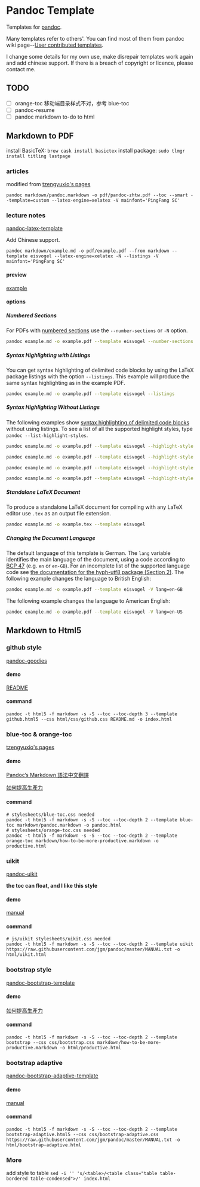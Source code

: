 # Pandoc Template

Templates for [pandoc](https://github.com/jgm/pandoc).

Many templates refer to others'. You can find most of them from pandoc wiki  page--[User contributed templates](https://github.com/jgm/pandoc/wiki/User-contributed-templates).

I change some details for my own use, make disrepair templates work again and add chinese support. If there is a breach of copyright or licence, please contact me.

## TODO

- [ ] orange-toc 移动端目录样式不对，参考 blue-toc
- [ ] pandoc-resume
- [ ] pandoc markdown to-do to html

## Markdown to PDF

install BasicTeX: `brew cask install basictex`
install package: `sudo tlmgr install titling lastpage`

### articles

modified from [tzengyuxio's pages](https://github.com/tzengyuxio/pages)

```shell
pandoc markdown/pandoc.markdown -o pdf/pandoc-zhtw.pdf --toc --smart --template=custom --latex-engine=xelatex -V mainfont='PingFang SC'
```

### lecture notes

[pandoc-latex-template](https://github.com/Wandmalfarbe/pandoc-latex-template)

Add Chinese support.

```shell
pandoc markdown/example.md -o pdf/example.pdf --from markdown --template eisvogel --latex-engine=xelatex -N --listings -V mainfont='PingFang SC'
```

#### preview

[example](pdf/example.pdf)

#### options

##### Numbered Sections

For PDFs with [numbered sections](http://pandoc.org/MANUAL.html#options-affecting-specific-writers) use the `--number-sections` or `-N` option.
    
```bash
pandoc example.md -o example.pdf --template eisvogel --number-sections
```

##### Syntax Highlighting with Listings

You can get syntax highlighting of delimited code blocks by using the LaTeX package listings with the option `--listings`. This example will produce the same syntax highlighting as in the example PDF.
    
```bash
pandoc example.md -o example.pdf --template eisvogel --listings
```

##### Syntax Highlighting Without Listings

The following examples show [syntax highlighting of delimited code blocks](http://pandoc.org/MANUAL.html#syntax-highlighting) without using listings. To see a list of all the supported highlight styles, type `pandoc --list-highlight-styles`.
    
```bash
pandoc example.md -o example.pdf --template eisvogel --highlight-style pygments
```

```bash
pandoc example.md -o example.pdf --template eisvogel --highlight-style kate
```

```bash
pandoc example.md -o example.pdf --template eisvogel --highlight-style espresso
```

```bash
pandoc example.md -o example.pdf --template eisvogel --highlight-style tango
```

##### Standalone LaTeX Document

To produce a standalone LaTeX document for compiling with any LaTeX editor use `.tex` as an output file extension.
    
```bash
pandoc example.md -o example.tex --template eisvogel
```

##### Changing the Document Language

The default language of this template is German. The `lang` variable identifies the main language of the document, using a code according to [BCP 47](https://tools.ietf.org/html/bcp47) (e.g. `en` or `en-GB`). For an incomplete list of the supported language code see [the documentation for the hyph-utf8 package (Section 2)](http://tug.ctan.org/language/hyph-utf8/doc/generic/hyph-utf8/hyphenation.pdf). The following example changes the language to British English:
    
```bash
pandoc example.md -o example.pdf --template eisvogel -V lang=en-GB
```
    
The following example changes the language to American English:
    
```bash
pandoc example.md -o example.pdf --template eisvogel -V lang=en-US
```

## Markdown to Html5

### github style

[pandoc-goodies](https://github.com/tajmone/pandoc-goodies/tree/master/templates/html5/github)

#### demo

[README](index.html)

#### command


```shell
pandoc -t html5 -f markdown -s -S --toc --toc-depth 3 --template github.html5 --css html/css/github.css README.md -o index.html
```


### blue-toc & orange-toc

[tzengyuxio's pages](https://github.com/tzengyuxio/pages)

#### demo

[Pandoc’s Markdown 語法中文翻譯](http://pages.tzengyuxio.me/pandoc/)

[如何提高生產力](http://pages.tzengyuxio.me/articles/how-to-be-more-productive.html)

#### command

```shell
# stylesheets/blue-toc.css needed
pandoc -t html5 -f markdown -s -S --toc --toc-depth 2 --template blue-toc markdown/pandoc.markdown -o pandoc.html
# stylesheets/orange-toc.css needed
pandoc -t html5 -f markdown -s -S --toc --toc-depth 2 --template orange-toc markdown/how-to-be-more-productive.markdown -o productive.html
```

### uikit

[pandoc-uikit](https://github.com/diversen/pandoc-uikit)

**the toc can float, and I like this style**

#### demo

[manual](html/uikit.html)

#### command

```shell
# js/uikit stylesheets/uikit.css needed
pandoc -t html5 -f markdown -s -S --toc --toc-depth 2 --template uikit https://raw.githubusercontent.com/jgm/pandoc/master/MANUAL.txt -o html/uikit.html
```

### bootstrap style

[pandoc-bootstrap-template](https://github.com/tonyblundell/pandoc-bootstrap-template)

#### demo

[如何提高生產力](html/productive.html)

#### command

```shell
pandoc -t html5 -f markdown -s -S --toc --toc-depth 2 --template bootstrap --css css/bootstrap.css markdown/how-to-be-more-productive.markdown -o html/productive.html
```



### bootstrap adaptive

[pandoc-bootstrap-adaptive-template](https://github.com/diversen/pandoc-bootstrap-adaptive-template)

#### demo

[manual](html/bootstrap-adaptive.html)

#### command

```shell
pandoc -t html5 -f markdown -s -S --toc --toc-depth 2 --template bootstrap-adaptive.html5 --css css/bootstrap-adaptive.css https://raw.githubusercontent.com/jgm/pandoc/master/MANUAL.txt -o html/bootstrap-adaptive.html
```

### More

add style to table
`sed -i '' 's/<table>/<table class="table table-bordered table-condensed">/' index.html`
